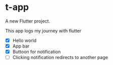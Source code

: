 # t-app

A new Flutter project.

This app logs my journey with flutter

- [x] Hello world
- [x] App bar
- [x] Buttoon for notification
- [ ] Clicking notification redirects to another page  
